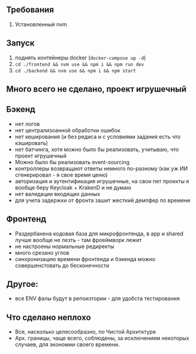## Требования

1. Установленный nvm

## Запуск

1. поднять контейнеры docker (`docker-compose up -d`)
2. `cd ./frontend && nvm use && npm i && npm run dev`
3. `cd ./backend && nvm use && npm i && npm start`

## Много всего не сделано, проект игрушечный

## Бэкенд
 - нет логов
 - нет централизоанной обработки ошибок
 - нет кеширования (и без редиса и с условиями задания есть что кэшировать)
 - нет батчинга, хотя можно было бы реализовать, учитываю, что проект игрушечный
 - Можно было бы реализовать event-sourcing
 - контроллеры возвращают ответы немного по-разному (как уж ИИ сгенерировал - я свое время ценю)
 - авторизация и аутентификация игрушечные, на свои пет проекты я вообще беру Keycloak + KrakenD и не думаю
 - нет валидации вкодящих данных
 - для учета задержки от фронта зашит жесткий демпфер по времени

 ## Фронтенд
 - Раздербанена кодовая база для микрофронтенда, в app и shared лучше вообще не лезть - там фроеймворк лежит
 - не настроены нормальные редиректы
 - много срезано углов
 - синхронизацию времени фронтенда и бэкенда можно совершенстовать до бесконечности

 ## Другое:
 - все ENV фалы будут в репоизтории - для удобста тестирования


 ## Что сделано неплохо
 - Все, насколько целесообразно, по Чистой Архитктуре
 - Арх. границы, чаще всего, соблюдены, за исключением некоторых случаев, для экономии своего времени.
